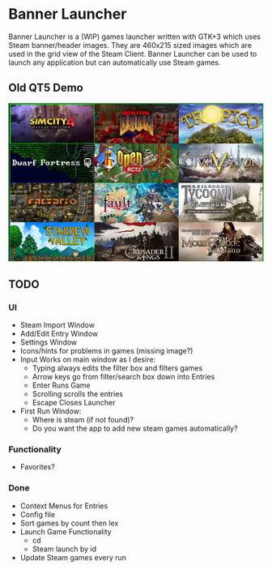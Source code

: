 # Banner Launcher

Banner Launcher is a (WIP) games launcher written with GTK+3 which uses Steam
banner/header images. They are 460x215 sized images which are used in the
grid view of the Steam Client. Banner Launcher can be used to launch any
application but can automatically use Steam games.

## Old QT5 Demo
![Example of Usage](example.gif)

## TODO

### UI

- Steam Import Window
- Add/Edit Entry Window
- Settings Window
- Icons/hints for problems in games (missing image?)
- Input Works on main window as I desire:
  - Typing always edits the filter box and filters games
  - Arrow keys go from filter/search box down into Entries
  - Enter Runs Game
  - Scrolling scrolls the entries
  - Escape Closes Launcher
- First Run Window:
  - Where is steam (if not found)?
  - Do you want the app to add new steam games automatically?

### Functionality

- Favorites?

### Done

- Context Menus for Entries
- Config file
- Sort games by count then lex
- Launch Game Functionality
    - cd
    - Steam launch by id
- Update Steam games every run
